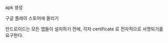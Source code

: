 apk 생성

구글 플레이 스토어에 올리기

안드로이드는 모든 앱들이 설치하기 전에, 각자 certificate 로 전자적으로 서명되기를 요구한다.

<!--stackedit_data:
eyJoaXN0b3J5IjpbLTQxNzgyNDExXX0=
-->